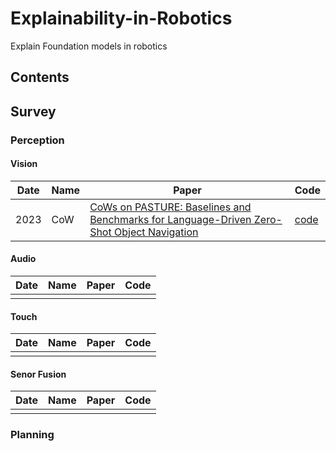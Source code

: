 # Explainability-in-Robotics
Explain Foundation models in robotics

## Contents

## Survey
### Perception

#### Vision

| Date  | Name  | Paper  | Code |
| ---- | ---- | ---- | ---- |
|2023  | CoW | [CoWs on PASTURE: Baselines and Benchmarks for Language-Driven Zero-Shot Object Navigation](https://openaccess.thecvf.com/content/CVPR2023/papers/Gadre_CoWs_on_Pasture_Baselines_and_Benchmarks_for_Language-Driven_Zero-Shot_Object_CVPR_2023_paper.pdf) |[code](https://github.com/real-stanford/cow) |



#### Audio

| Date  | Name  | Paper  | Code |
| ---- | ---- | ---- | ---- |
|  |  |  | |

#### Touch

| Date  | Name  | Paper  | Code |
| ---- | ---- | ---- | ---- |
|  |  |  | |

#### Senor Fusion

| Date  | Name  | Paper  | Code |
| ---- | ---- | ---- | ---- |
|  |  |  | |

### Planning





